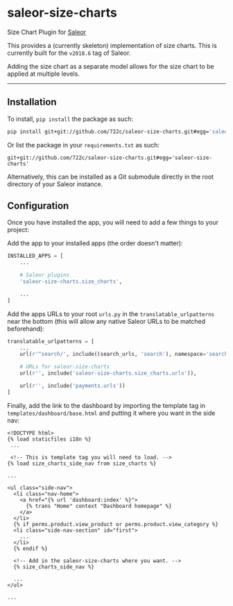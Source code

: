 # saleor-size-charts

Size Chart Plugin for [Saleor](https://github.com/mirumee/saleor)

This provides a (currently skeleton) implementation of size charts. This is currently built for the `v2018.6` tag of Saleor.

Adding the size chart as a separate model allows for the size chart to be applied at multiple levels.

---

## Installation

To install, `pip install` the package as such:

```bash
pip install git+git://github.com/722c/saleor-size-charts.git#egg='saleor-size-charts'
```

Or list the package in your `requirements.txt` as such:

```
git+git://github.com/722c/saleor-size-charts.git#egg='saleor-size-charts'
```

Alternatively, this can be installed as a Git submodule directly in the root directory of your Saleor instance.

## Configuration

Once you have installed the app, you will need to add a few things to your project:

Add the app to your installed apps (the order doesn't matter):

```python
INSTALLED_APPS = [
    ...

    # Saleor plugins
    'saleor-size-charts.size_charts',

    ...
]
```

Add the apps URLs to your root `urls.py` in the `translatable_urlpatterns` near the bottom (this will allow any native Saleor URLs to be matched beforehand):

```python
translatable_urlpatterns = [
    ...
    url(r'^search/', include((search_urls, 'search'), namespace='search')),

    # URLs for saleor-size-charts
    url(r'', include('saleor-size-charts.size_charts.urls')),

    url(r'', include('payments.urls'))
]
```

Finally, add the link to the dashboard by importing the template tag in `templates/dashboard/base.html` and putting it where you want in the side nav:

```django
<!DOCTYPE html>
{% load staticfiles i18n %}
 ...

 <!-- This is template tag you will need to load. -->
{% load size_charts_side_nav from size_charts %}

...

<ul class="side-nav">
  <li class="nav-home">
    <a href="{% url 'dashboard:index' %}">
      {% trans "Home" context "Dashboard homepage" %}
    </a>
  </li>
  {% if perms.product.view_product or perms.product.view_category %}
  <li class="side-nav-section" id="first">
    ...
  </li>
  {% endif %}

  <!-- Add in the saleor-size-charts where you want. -->
  {% size_charts_side_nav %}

  ...
</ul>

...
```
